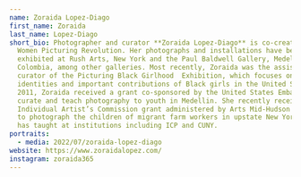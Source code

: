 ```yaml
---
name: Zoraida Lopez-Diago
first_name: Zoraida
last_name: Lopez-Diago
short_bio: Photographer and curator **Zoraida Lopez-Diago** is co-creator of
  Women Picturing Revolution. Her photographs and installations have been
  exhibited at Rush Arts, New York and the Paul Baldwell Gallery, Medellin,
  Colombia, among other galleries. Most recently, Zoraida was the assistant
  curator of the Picturing Black Girlhood  Exhibition, which focuses on the
  identities and important contributions of Black girls in the United States. In
  2011, Zoraida received a grant co-sponsored by the United States Embassy to
  curate and teach photography to youth in Medellin. She recently received an
  Individual Artist’s Commission grant administered by Arts Mid-Hudson mission
  to photograph the children of migrant farm workers in upstate New York. She
  has taught at institutions including ICP and CUNY.
portraits:
  - media: 2022/07/zoraida-lopez-diago
website: https://www.zoraidalopez.com/
instagram: zoraida365
---
```

